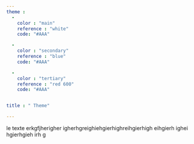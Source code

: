 ```yaml
---
theme :
  -
    color : "main"
    reference : "white"
    code: "#AAA"

  -
    color : "secondary"
    reference : "blue"
    code: "#AAA"

  -
    color : "tertiary"
    reference : "red 600"
    code: "#AAA"


title : " Theme"

---
```



le texte
erkgfjherigher igherhgreighiehgierhighreihgierhigh eihgierh ighei hgierhgieh irh g
